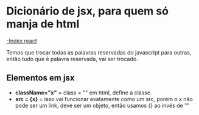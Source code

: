 # Dicionário de jsx, para quem só manja de html
[-Index react](-Index%20react.md)

Temos que trocar todas as palavras reservadas do javascript para outras, então tudo que é palavra reservada, vai ser trocado.

## Elementos em jsx

* **className="x"** = class = "" em html, define a classe.
* **src = {x}** = isso vai funcionar exatamente como um src, porém o x não pode ser um link, deve ser um objeto, então usamos {} ao invés de ""
